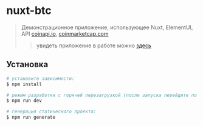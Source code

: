 # nuxt-btc

> Демонстрационное приложение, использующее Nuxt, ElementUI, API [coinapi.io](https://www.coinapi.io), [coinmarketcap.com](https://coinmarketcap.com/)
>> увидеть приложение в работе можно [здесь](https://darchansuleimenov.github.io/nuxt-youtube/)

## Установка

``` bash
# установите зависимости:
$ npm install

# режим разработки с горячей перезагрузкой (после запуска перейдите по адресу localhost:3000):
$ npm run dev

# генерация статического проекта:
$ npm run generate
```
